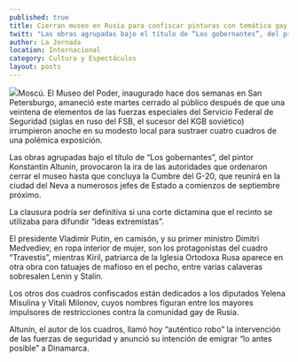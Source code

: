 ```yaml
---
published: true
title: Cierran museo en Rusia para confiscar pinturas con temática gay
twitt: "Las obras agrupadas bajo el título de “Los gobernantes”, del pintor Konstantín Altunin, muestran al presidente Vladimir Putin en camisón, y a su primer ministro Dimitri Medvediev, en ropa interior de mujer"
author: La Jornada
location: Internacional
category: Cultura y Espectáculos
layout: posts
---
```


![](http://i.imgur.com/VgB5buPm.jpg)Moscú. El Museo del Poder, inaugurado hace dos semanas en San Petersburgo, amaneció este martes cerrado al público después de que una veintena de elementos de las fuerzas especiales del Servicio Federal de Seguridad (siglas en ruso del FSB, el sucesor del KGB soviético) irrumpieron anoche en su modesto local para sustraer cuatro cuadros de una polémica exposición.

Las obras agrupadas bajo el título de “Los gobernantes”, del pintor Konstantín Altunin, provocaron la ira de las autoridades que ordenaron cerrar el museo hasta que concluya la Cumbre del G-20, que reunirá en la ciudad del Neva a numerosos jefes de Estado a comienzos de septiembre próximo.

La clausura podría ser definitiva si una corte dictamina que el recinto se utilizaba para difundir “ideas extremistas”.

El presidente Vladimir Putin, en camisón, y su primer ministro Dimitri Medvediev, en ropa interior de mujer, son los protagonistas del cuadro “Travestis”, mientras Kiril, patriarca de la Iglesia Ortodoxa Rusa aparece en otra obra con tatuajes de mafioso en el pecho, entre varias calaveras sobresalen Lenin y Stalin.

Los otros dos cuadros confiscados están dedicados a los diputados Yelena Misulina y Vitali Milonov, cuyos nombres figuran entre los mayores impulsores de restricciones contra la comunidad gay de Rusia.

Altunin, el autor de los cuadros, llamó hoy “auténtico robo” la intervención de las fuerzas de seguridad y anunció su intención de emigrar “lo antes posible” a Dinamarca.
